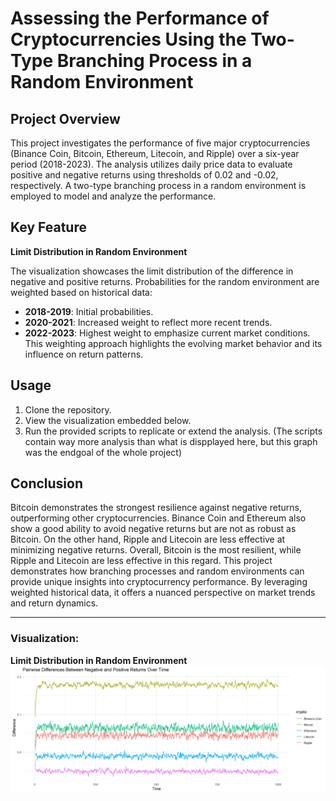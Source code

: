 # Assessing the Performance of Cryptocurrencies Using the Two-Type Branching Process in a Random Environment

## Project Overview

This project investigates the performance of five major cryptocurrencies (Binance Coin, Bitcoin, Ethereum, Litecoin, and Ripple) over a six-year period (2018-2023). The analysis utilizes daily price data to evaluate positive and negative returns using thresholds of 0.02 and -0.02, respectively. A two-type branching process in a random environment is employed to model and analyze the performance.

## Key Feature

**Limit Distribution in Random Environment**

The visualization showcases the limit distribution of the difference in negative and positive returns. Probabilities for the random environment are weighted based on historical data:

- **2018-2019**: Initial probabilities.
- **2020-2021**: Increased weight to reflect more recent trends.
- **2022-2023**: Highest weight to emphasize current market conditions.
  This weighting approach highlights the evolving market behavior and its influence on return patterns.

## Usage

1. Clone the repository.
2. View the visualization embedded below.
3. Run the provided scripts to replicate or extend the analysis. (The scripts contain way more analysis than what is dispplayed here, but this graph was the endgoal of the whole project)

## Conclusion

Bitcoin demonstrates the strongest resilience against negative returns, outperforming other cryptocurrencies. Binance Coin and Ethereum also show a good ability to avoid negative returns but are not as robust as Bitcoin. On the other hand, Ripple and Litecoin are less effective at minimizing negative returns. Overall, Bitcoin is the most resilient, while Ripple and Litecoin are less effective in this regard.
This project demonstrates how branching processes and random environments can provide unique insights into cryptocurrency performance. By leveraging weighted historical data, it offers a nuanced perspective on market trends and return dynamics.

---

### Visualization:

 **Limit Distribution in Random Environment**  
   ![Limit Distribution](RET_WEIGHTED.png)
